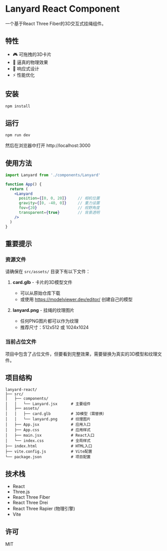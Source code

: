 # Lanyard React Component

一个基于React Three Fiber的3D交互式挂绳组件。

## 特性

- 🎮 可拖拽的3D卡片
- 🎨 逼真的物理效果
- 📱 响应式设计
- ⚡ 性能优化

## 安装

```bash
npm install
```

## 运行

```bash
npm run dev
```

然后在浏览器中打开 http://localhost:3000

## 使用方法

```jsx
import Lanyard from './components/Lanyard'

function App() {
  return (
    <Lanyard
      position={[0, 0, 20]}     // 相机位置
      gravity={[0, -40, 0]}     // 重力设置
      fov={20}                  // 视野角度
      transparent={true}        // 背景透明
    />
  )
}
```

## 重要提示

### 资源文件

请确保在 `src/assets/` 目录下有以下文件：

1. **card.glb** - 卡片的3D模型文件
   - 可以从原始仓库下载
   - 或使用 https://modelviewer.dev/editor/ 创建自己的模型

2. **lanyard.png** - 挂绳的纹理图片
   - 任何PNG图片都可以作为纹理
   - 推荐尺寸：512x512 或 1024x1024

### 当前占位文件

项目中包含了占位文件，但要看到完整效果，需要替换为真实的3D模型和纹理文件。

## 项目结构

```
lanyard-react/
├── src/
│   ├── components/
│   │   └── Lanyard.jsx      # 主要组件
│   ├── assets/
│   │   ├── card.glb         # 3D模型（需替换）
│   │   └── lanyard.png      # 纹理图片
│   ├── App.jsx              # 应用入口
│   ├── App.css              # 应用样式
│   ├── main.jsx             # React入口
│   └── index.css            # 全局样式
├── index.html               # HTML入口
├── vite.config.js           # Vite配置
└── package.json             # 项目配置
```

## 技术栈

- React
- Three.js
- React Three Fiber
- React Three Drei
- React Three Rapier (物理引擎)
- Vite

## 许可

MIT